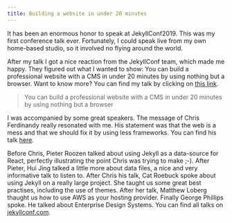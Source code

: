 ```yaml
---
title: Building a website in under 20 minutes
---
```


It has been an enormous honor to speak at JekyllConf2019. This was my first conference talk ever. Fortunately, I could speak live from my own home-based studio, so it involved no flying around the world.

After my talk I got a nice reaction from the JekyllConf team, which made me happy. They figured out what I wanted to show: You can build a professional website with a CMS in under 20 minutes by using nothing but a browser. Want to know more? You can find my talk by clicking on [this link](https://jekyllconf.com).

> You can build a professional website with a CMS in under 20 minutes by using nothing but a browser

I was accompanied by some great speakers. The message of Chris Ferdinandy really resonated with me. His statement was that the web is a mess and that we should fix it by using less frameworks. You can find his talk [here](https://jekyllconf.com).

Before Chris, Pieter Roozen talked about using Jekyll as a data-source for React, perfectly illustrating the point Chris was trying to make ;-). After Pieter, Hui Jing talked a little more about data files, a nice and very informative talk to listen to. After Chris his talk, Cat Roebuck spoke about using Jekyll on a really large project. She taught us some great best practises, including the use of themes. After her talk, Matthew Loberg thaught us how to use AWS as your hosting provider. Finally George Phillips spoke. He talked about Enterprise Design Systems. You can find all talks on [jekyllconf.com](https://jekyllconf.com).